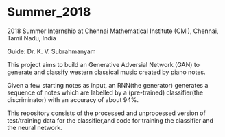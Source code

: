 # Summer_2018

2018 Summer Internship at Chennai Mathematical Institute (CMI), Chennai,  Tamil Nadu, India 

Guide: Dr. K. V. Subrahmanyam

This project aims to build an Generative Adversial Network (GAN) to generate and classify western classical music created by piano notes. 

Given a few starting notes as input, an RNN(the generator) generates a sequence of notes which are labelled by a (pre-trained) classifier(the discriminator) with an accuracy of about 94%.  

This repository consists of the processed and unprocessed version of test/training data for the classifier,and code for training the classifier and the neural network.  
